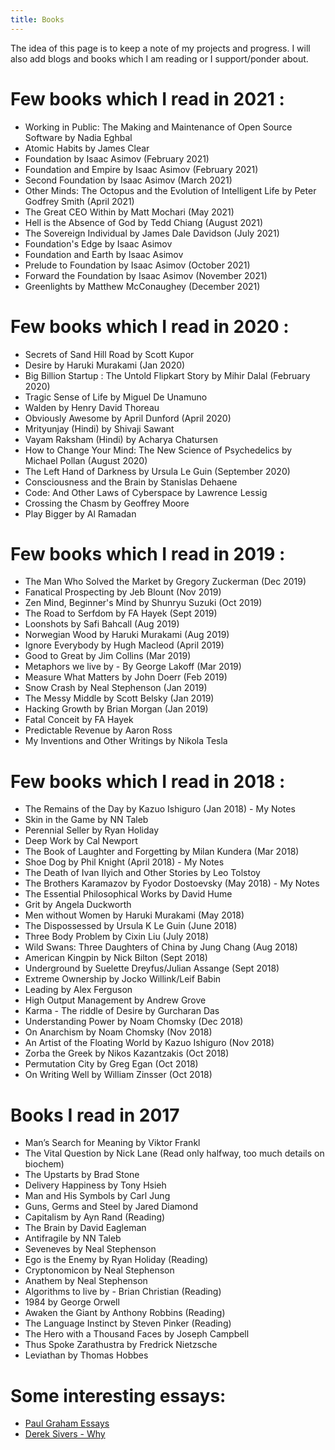 ```yaml
---
title: Books
---
```


The idea of this page is to keep a note of my projects and progress. I will also add blogs and books which I am reading or I support/ponder about.

# Few books which I read in 2021 :
- Working in Public: The Making and Maintenance of Open Source Software by Nadia Eghbal
- Atomic Habits by James Clear 
- Foundation by Isaac Asimov (February 2021)
- Foundation and Empire by Isaac Asimov (February 2021)
- Second Foundation by Isaac Asimov (March 2021)
- Other Minds: The Octopus and the Evolution of Intelligent Life by Peter Godfrey Smith (April 2021)
- The Great CEO Within by Matt Mochari (May 2021)
- Hell is the Absence of God by Tedd Chiang (August 2021)
- The Sovereign Individual by James Dale Davidson (July 2021)
- Foundation's Edge by Isaac Asimov
- Foundation and Earth by Isaac Asimov
- Prelude to Foundation by Isaac Asimov (October 2021)
- Forward the Foundation by Isaac Asimov (November 2021)
- Greenlights by Matthew McConaughey (December 2021)

# Few books which I read in 2020 :
- Secrets of Sand Hill Road by Scott Kupor
- Desire by Haruki Murakami (Jan 2020)
- Big Billion Startup : The Untold Flipkart Story by Mihir Dalal (February 2020)
- Tragic Sense of Life by Miguel De Unamuno 
- Walden by Henry David Thoreau 
- Obviously Awesome by April Dunford (April 2020)
- Mrityunjay (Hindi) by Shivaji Sawant
- Vayam Raksham (Hindi) by Acharya Chatursen
- How to Change Your Mind: The New Science of Psychedelics by Michael Pollan (August 2020)
- The Left Hand of Darkness by Ursula Le Guin (September 2020)
- Consciousness and the Brain by Stanislas Dehaene
- Code: And Other Laws of Cyberspace by Lawrence Lessig
- Crossing the Chasm by Geoffrey Moore
- Play Bigger by Al Ramadan

# Few books which I read in 2019 :

- The Man Who Solved the Market by Gregory Zuckerman (Dec 2019)
- Fanatical Prospecting by Jeb Blount (Nov 2019)
- Zen Mind, Beginner's Mind by Shunryu Suzuki (Oct 2019)
- The Road to Serfdom by FA Hayek (Sept 2019)
- Loonshots by Safi Bahcall (Aug 2019)
- Norwegian Wood by Haruki Murakami (Aug 2019)
- Ignore Everybody by Hugh Macleod (April 2019)
- Good to Great by Jim Collins (Mar 2019)
- Metaphors we live by - By George Lakoff (Mar 2019)
- Measure What Matters by John Doerr (Feb 2019)
- Snow Crash by Neal Stephenson (Jan 2019)
- The Messy Middle by Scott Belsky (Jan 2019)
- Hacking Growth by Brian Morgan (Jan 2019)
- Fatal Conceit by FA Hayek
- Predictable Revenue by Aaron Ross
- My Inventions and Other Writings by Nikola Tesla

# Few books which I read in 2018 :

- The Remains of the Day by Kazuo Ishiguro (Jan 2018) - My Notes
- Skin in the Game by NN Taleb
- Perennial Seller by Ryan Holiday
- Deep Work by Cal Newport
- The Book of Laughter and Forgetting by Milan Kundera (Mar 2018)
- Shoe Dog by Phil Knight (April 2018) - My Notes
- The Death of Ivan Ilyich and Other Stories by Leo Tolstoy
- The Brothers Karamazov by Fyodor Dostoevsky (May 2018) - My Notes
- The Essential Philosophical Works by David Hume
- Grit by Angela Duckworth
- Men without Women by Haruki Murakami (May 2018)
- The Dispossessed by Ursula K Le Guin (June 2018)
- Three Body Problem by Cixin Liu (July 2018)
- Wild Swans: Three Daughters of China by Jung Chang (Aug 2018)
- American Kingpin by Nick Bilton (Sept 2018)
- Underground by Suelette Dreyfus/Julian Assange (Sept 2018)
- Extreme Ownership by Jocko Willink/Leif Babin
- Leading by Alex Ferguson
- High Output Management by Andrew Grove
- Karma - The riddle of Desire by Gurcharan Das
- Understanding Power by Noam Chomsky (Dec 2018)
- On Anarchism by Noam Chomsky (Nov 2018)
- An Artist of the Floating World by Kazuo Ishiguro (Nov 2018)
- Zorba the Greek by Nikos Kazantzakis (Oct 2018)
- Permutation City by Greg Egan (Oct 2018)
- On Writing Well by William Zinsser (Oct 2018)

# Books I read in 2017

- Man’s Search for Meaning by Viktor Frankl
- The Vital Question by Nick Lane (Read only halfway, too much details on biochem)
- The Upstarts by Brad Stone
- Delivery Happiness by Tony Hsieh
- Man and His Symbols by Carl Jung
- Guns, Germs and Steel by Jared Diamond
- Capitalism by Ayn Rand (Reading)
- The Brain by David Eagleman
- Antifragile by NN Taleb
- Seveneves by Neal Stephenson
- Ego is the Enemy by Ryan Holiday (Reading)
- Cryptonomicon by Neal Stephenson
- Anathem by Neal Stephenson
- Algorithms to live by - Brian Christian (Reading)
- 1984 by George Orwell
- Awaken the Giant by Anthony Robbins (Reading)
- The Language Instinct by Steven Pinker (Reading)
- The Hero with a Thousand Faces by Joseph Campbell
- Thus Spoke Zarathustra by Fredrick Nietzsche
- Leviathan by Thomas Hobbes

# Some interesting essays:

- [Paul Graham Essays](http://www.paulgraham.com/articles.html)
- [Derek Sivers - Why](https://sive.rs/why)

